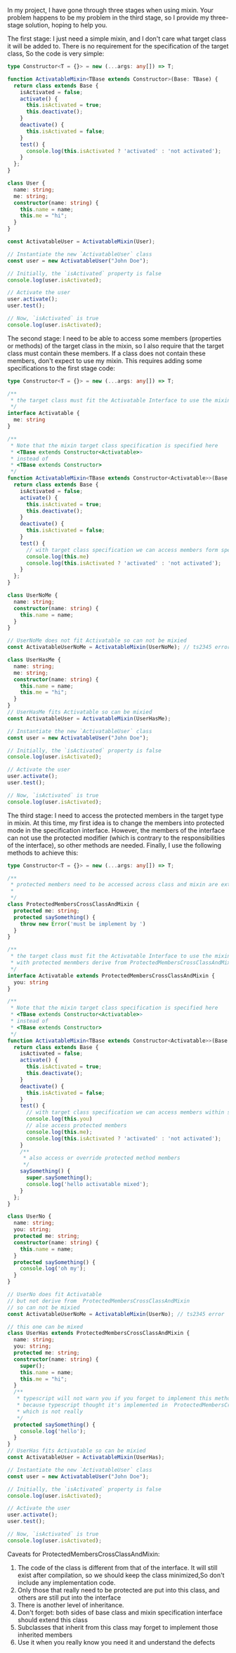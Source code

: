 In my project, I have gone through three stages when using mixin. Your problem happens to be my problem in the third stage, so I provide my three-stage solution, hoping to help you.

The first stage: I just need a simple mixin, and I don't care what target class it will be added to. There is no requirement for the specification of the target class, So the code is very simple:

```typescript
type Constructor<T = {}> = new (...args: any[]) => T;

function ActivatableMixin<TBase extends Constructor>(Base: TBase) {
  return class extends Base {
    isActivated = false;
    activate() {
      this.isActivated = true;
      this.deactivate();
    }
    deactivate() {
      this.isActivated = false;
    }
    test() {
      console.log(this.isActivated ? 'activated' : 'not activated');
    }
  };
}

class User {
  name: string;
  me: string;
  constructor(name: string) {
    this.name = name;
    this.me = "hi";
  }
}

const ActivatableUser = ActivatableMixin(User);

// Instantiate the new `ActivatableUser` class
const user = new ActivatableUser("John Doe");

// Initially, the `isActivated` property is false
console.log(user.isActivated);

// Activate the user
user.activate();
user.test();

// Now, `isActivated` is true
console.log(user.isActivated);
```

The second stage: I need to be able to access some members (properties or methods) of the target class in the mixin, so I also require that the target class must contain these members. If a class does not contain these members, don't expect to use my mixin. This requires adding some specifications to the first stage code:

```typescript
type Constructor<T = {}> = new (...args: any[]) => T;

/**
 * the target class must fit the Activatable Interface to use the mixin
 */
interface Activatable {
  me: string
}

/**
 * Note that the mixin target class specification is specified here
 * <TBase extends Constructor<Activatable>> 
 * instead of
 * <TBase extends Constructor>
 */
function ActivatableMixin<TBase extends Constructor<Activatable>>(Base: TBase) {
  return class extends Base {
    isActivated = false;
    activate() {
      this.isActivated = true;
      this.deactivate();
    }
    deactivate() {
      this.isActivated = false;
    }
    test() {
      // with target class specification we can access members form specification
      console.log(this.me)
      console.log(this.isActivated ? 'activated' : 'not activated');
    }
  };
}

class UserNoMe {
  name: string;
  constructor(name: string) {
    this.name = name;
  }
}

// UserNoMe does not fit Activatable so can not be mixied
const ActivatableUserNoMe = ActivatableMixin(UserNoMe); // ts2345 error

class UserHasMe {
  name: string;
  me: string;
  constructor(name: string) {
    this.name = name;
    this.me = "hi";
  }
}
// UserHasMe fits Activatable so can be mixied
const ActivatableUser = ActivatableMixin(UserHasMe);

// Instantiate the new `ActivatableUser` class
const user = new ActivatableUser("John Doe");

// Initially, the `isActivated` property is false
console.log(user.isActivated);

// Activate the user
user.activate();
user.test();

// Now, `isActivated` is true
console.log(user.isActivated);
```

The third stage: I need to access the protected members in the target type in mixin. At this time, my first idea is to change the members into protected mode in the specification interface. However, the members of the interface can not use the protected modifier (which is contrary to the responsibilities of the interface), so other methods are needed. Finally, I use the following methods to achieve this:

```typescript
type Constructor<T = {}> = new (...args: any[]) => T;

/**
 * protected members need to be accessed across class and mixin are extracted here
 * 
 */
class ProtectedMembersCrossClassAndMixin {
  protected me: string;
  protected saySomething() {
    throw new Error('must be implement by ')
  }
}

/**
 * the target class must fit the Activatable Interface to use the mixin
 * with protected menmbers derive from ProtectedMembersCrossClassAndMixin
 */
interface Activatable extends ProtectedMembersCrossClassAndMixin {
  you: string
}

/**
 * Note that the mixin target class specification is specified here
 * <TBase extends Constructor<Activatable>> 
 * instead of
 * <TBase extends Constructor>
 */
function ActivatableMixin<TBase extends Constructor<Activatable>>(Base: TBase) {
  return class extends Base {
    isActivated = false;
    activate() {
      this.isActivated = true;
      this.deactivate();
    }
    deactivate() {
      this.isActivated = false;
    }
    test() {
      // with target class specification we can access members within specification
      console.log(this.you)
      // alse access protected members
      console.log(this.me);
      console.log(this.isActivated ? 'activated' : 'not activated');
    }
    /**
     * also access or override protected method members
     */  
    saySomething() {
      super.saySomething();
      console.log('hello activatable mixed');
    }
  };
}

class UserNo {
  name: string;
  you: string;
  protected me: string;
  constructor(name: string) {
    this.name = name;
  }
  protected saySomething() {
    console.log('oh my');
  }
}

// UserNo does fit Activatable 
// but not derive from  ProtectedMembersCrossClassAndMixin 
// so can not be mixied
const ActivatableUserNoMe = ActivatableMixin(UserNo); // ts2345 error

// this one can be mixed
class UserHas extends ProtectedMembersCrossClassAndMixin {
  name: string;
  you: string;
  protected me: string;
  constructor(name: string) {
    super();
    this.name = name;
    this.me = "hi";
  }
  /**
   * typescript will not warn you if you forget to implement this method
   * because typescript thought it's implemented in  ProtectedMembersCrossClassAndMixin
   * which is not really
   */ 
  protected saySomething() {
    console.log('hello');
  }
}
// UserHas fits Activatable so can be mixied
const ActivatableUser = ActivatableMixin(UserHas);

// Instantiate the new `ActivatableUser` class
const user = new ActivatableUser("John Doe");

// Initially, the `isActivated` property is false
console.log(user.isActivated);

// Activate the user
user.activate();
user.test();

// Now, `isActivated` is true
console.log(user.isActivated);
```

Caveats for ProtectedMembersCrossClassAndMixin:

1. The code of the class is different from that of the interface. It will still exist after compilation, so we should keep the class minimized,So don't include any implementation code.
2. Only those that really need to be protected are put into this class, and others are still put into the interface
3. There is another level of inheritance.
4. Don't forget: both sides of base class and mixin specification interface should extend this class
5. Subclasses that inherit from this class may forget to implement those inherited members
6. Use it when you really know you need it and understand the defects